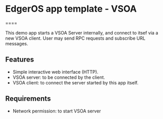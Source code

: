 # EdgerOS app template - VSOA
====

This demo app starts a VSOA Server internally, and connect to itsef via a new VSOA client.
User may send RPC requests and subscribe URL messages.

## Features

- Simple interactive web interface (HTTP).
- VSOA server: to be connected by the client.
- VSOA client: to connect the server started by this app itself.

## Requirements

- Network permission: to start VSOA server